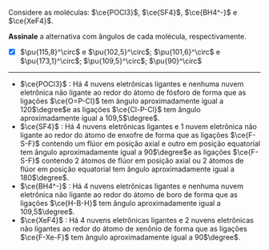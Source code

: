 Considere as moléculas: $\ce{POCl3}$, $\ce{SF4}$, $\ce{BH4^-}$ e $\ce{XeF4}$.

**Assinale** a alternativa com ângulos de cada molécula, respectivamente.

- [x] $\pu{115,8}^\circ$ e $\pu{102,5}^\circ$; $\pu{101,6}^\circ$ e $\pu{173,1}^\circ$; $\pu{109,5}^\circ$; $\pu{90}^\circ$

---

- $\ce{POCl3}$ : Há 4 nuvens eletrônicas ligantes e nenhuma nuvem eletrônica não ligante ao redor do átomo de fósforo de forma que as ligações  $\ce{O=P-Cl}$ tem ângulo aproximadamente igual a 120$\degree$e as ligações $\ce{Cl-P-Cl}$ tem ângulo aproximadamente igual a 109,5$\degree$.
- $\ce{SF4}$ : Há 4 nuvens eletrônicas ligantes e 1 nuvem eletrônica não ligante ao redor do átomo de enxofre  de forma que as ligações  $\ce{F-S-F}$ contendo um flúor em posição axial e outro em posição equatorial tem ângulo aproximadamente igual a 90$\degree$e as ligações $\ce{F-S-F}$ contendo 2 átomos de flúor em posição axial ou 2 átomos de flúor em posição equatorial tem ângulo aproximadamente igual a    180$\degree$.
- $\ce{BH4^-}$ : Há 4 nuvens eletrônicas ligantes e nenhuma nuvem eletrônica não ligante ao redor do átomo de boro de forma que as ligações  $\ce{H-B-H}$ tem ângulo aproximadamente igual a 109,5$\degree$.
- $\ce{XeF4}$ : Há 4 nuvens eletrônicas ligantes e 2 nuvens eletrônicas não ligantes ao redor do átomo de xenônio de forma que as ligações $\ce{F-Xe-F}$ tem ângulo aproximadamente igual a 90$\degree$.